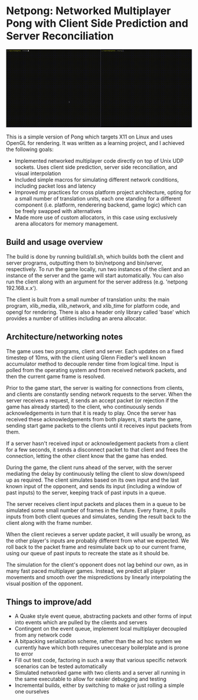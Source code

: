 # Netpong: Networked Multiplayer Pong with Client Side Prediction and Server Reconciliation
![hippo](preview.gif)

This is a simple version of Pong which targets X11 on Linux and uses OpenGL for rendering. It was written as a learning project, and I achieved the following goals:
- Implemented networked multiplayer code directly on top of Unix UDP sockets. Uses client side prediction, server side reconciliation, and visual interpolation
- Included simple macros for simulating different network conditions, including packet loss and latency
- Improved my practices for cross platform project architecture, opting for a small number of translation units, each one standing for a different component (i.e. platform, renderering backend, game logic) which can be freely swapped with alternatives
- Made more use of custom allocators, in this case using exclusively arena allocators for memory management.
## Build and usage overview
The build is done by running build/all.sh, which builds both the client and server programs, outputting them to bin/netpong and bin/server, respectively. To run the game locally, run two instances of the client and an instance of the server and the game will start automatically. You can also run the client along with an argument for the server address (e.g. 'netpong 192.168.x.x').

The client is built from a small number of translation units: the main program, xlib_media, xlib_network, and xlib_time for platform code, and opengl for rendering. There is also a header only library called 'base' which provides a number of utilities including an arena allocator.
## Architecture/networking notes
The game uses two programs, client and server. Each updates on a fixed timestep of 10ms, with the client using Glenn Fiedler's well known accumulator method to decouple render time from logical time. Input is polled from the operating system and from received network packets, and then the current game frame is resolved.

Prior to the game start, the server is waiting for connections from clients, and clients are constantly sending network requests to the server. When the server receives a request, it sends an accept packet (or rejection if the game has already started) to the client, who continuously sends acknowledgements in turn that it is ready to play. Once the server has received these acknowledgements from both players, it starts the game, sending start game packets to the clients until it receives input packets from them.

If a server hasn't received input or acknowledgement packets from a client for a few seconds, it sends a disconnect packet to that client and frees the connection, letting the other client know that the game has ended.

During the game, the client runs ahead of the server, with the server mediating the delay by continuously telling the client to slow down/speed up as required. The client simulates based on its own input and the last known input of the opponent, and sends its input (including a window of past inputs) to the server, keeping track of past inputs in a queue.

The server receives client input packets and places them in a queue to be simulated some small number of frames in the future. Every frame, it pulls inputs from both client queues and simulates, sending the result back to the client along with the frame number.

When the client recieves a server update packet, it will usually be wrong, as the other player's inputs are probably different from what we expected. We roll back to the packet frame and resimulate back up to our current frame, using our queue of past inputs to recreate the state as it should be.

The simulation for the client's opponent does not lag behind our own, as in many fast paced multiplayer games. Instead, we predict all player movements and smooth over the mispredictions by linearly interpolating the visual position of the opponent.
## Things to improve/add
- A Quake style event queue, abstracting packets and other forms of input into events which are pulled by the clients and servers
- Contingent on the event queue, implement local multiplayer decoupled from any network code
- A bitpacking serialization scheme, rather than the ad hoc system we currently have which both requires uneccesary boilerplate and is prone to error
- Fill out test code, factoring in such a way that various specific network scenarios can be tested automatically
- Simulated networked game with two clients and a server all running in the same executable to allow for easier debugging and testing
- Incremental builds, either by switching to make or just rolling a simple one ourselves
